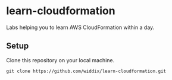 # learn-cloudformation

Labs helping you to learn AWS CloudFormation within a day.

## Setup
Clone this repository on your local machine.

``git clone https://github.com/widdix/learn-cloudformation.git``